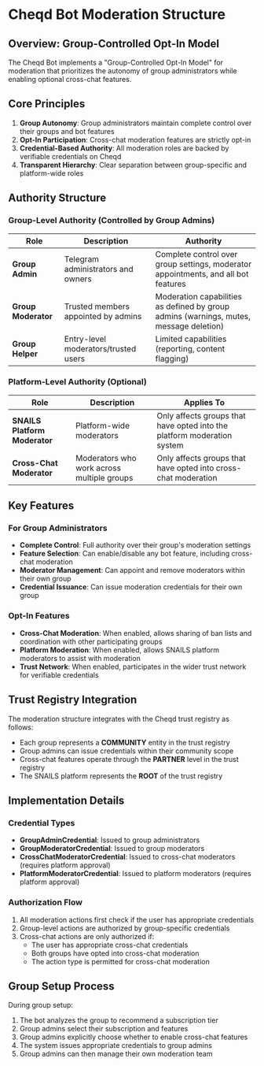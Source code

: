 # Cheqd Bot Moderation Structure

## Overview: Group-Controlled Opt-In Model

The Cheqd Bot implements a "Group-Controlled Opt-In Model" for moderation that prioritizes the autonomy of group administrators while enabling optional cross-chat features.

## Core Principles

1. **Group Autonomy**: Group administrators maintain complete control over their groups and bot features
2. **Opt-In Participation**: Cross-chat moderation features are strictly opt-in
3. **Credential-Based Authority**: All moderation roles are backed by verifiable credentials on Cheqd
4. **Transparent Hierarchy**: Clear separation between group-specific and platform-wide roles

## Authority Structure

### Group-Level Authority (Controlled by Group Admins)

| Role | Description | Authority |
|------|-------------|-----------|
| **Group Admin** | Telegram administrators and owners | Complete control over group settings, moderator appointments, and all bot features |
| **Group Moderator** | Trusted members appointed by admins | Moderation capabilities as defined by group admins (warnings, mutes, message deletion) |
| **Group Helper** | Entry-level moderators/trusted users | Limited capabilities (reporting, content flagging) |

### Platform-Level Authority (Optional)

| Role | Description | Applies To |
|------|-------------|-----------|
| **SNAILS Platform Moderator** | Platform-wide moderators | Only affects groups that have opted into the platform moderation system |
| **Cross-Chat Moderator** | Moderators who work across multiple groups | Only affects groups that have opted into cross-chat moderation |

## Key Features

### For Group Administrators

- **Complete Control**: Full authority over their group's moderation settings
- **Feature Selection**: Can enable/disable any bot feature, including cross-chat moderation
- **Moderator Management**: Can appoint and remove moderators within their own group
- **Credential Issuance**: Can issue moderation credentials for their own group

### Opt-In Features

- **Cross-Chat Moderation**: When enabled, allows sharing of ban lists and coordination with other participating groups
- **Platform Moderation**: When enabled, allows SNAILS platform moderators to assist with moderation
- **Trust Network**: When enabled, participates in the wider trust network for verifiable credentials

## Trust Registry Integration

The moderation structure integrates with the Cheqd trust registry as follows:

- Each group represents a **COMMUNITY** entity in the trust registry
- Group admins can issue credentials within their community scope
- Cross-chat features operate through the **PARTNER** level in the trust registry
- The SNAILS platform represents the **ROOT** of the trust registry

## Implementation Details

### Credential Types

- **GroupAdminCredential**: Issued to group administrators
- **GroupModeratorCredential**: Issued to group moderators
- **CrossChatModeratorCredential**: Issued to cross-chat moderators (requires platform approval)
- **PlatformModeratorCredential**: Issued to platform moderators (requires platform approval)

### Authorization Flow

1. All moderation actions first check if the user has appropriate credentials
2. Group-level actions are authorized by group-specific credentials
3. Cross-chat actions are only authorized if:
   - The user has appropriate cross-chat credentials
   - Both groups have opted into cross-chat moderation
   - The action type is permitted for cross-chat moderation

## Group Setup Process

During group setup:

1. The bot analyzes the group to recommend a subscription tier
2. Group admins select their subscription and features
3. Group admins explicitly choose whether to enable cross-chat features
4. The system issues appropriate credentials to group admins
5. Group admins can then manage their own moderation team 
